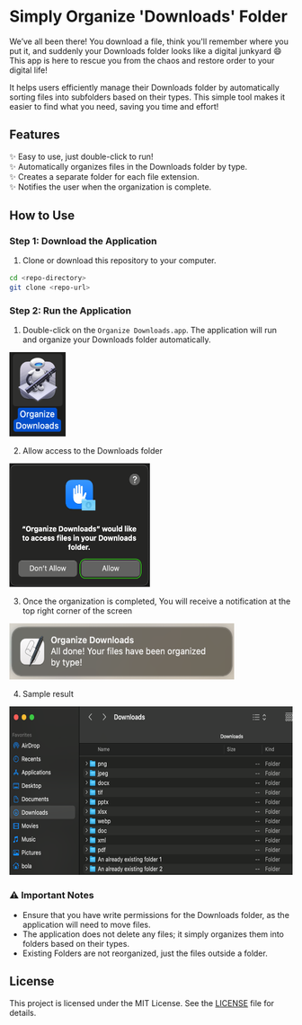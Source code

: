# Simply Organize 'Downloads' Folder

We’ve all been there! You download a file, think you'll remember where you put it, and suddenly your Downloads folder looks like a digital junkyard 😄 This app is here to rescue you from the chaos and restore order to your digital life!

It helps users efficiently manage their Downloads folder by automatically sorting files into subfolders based on their types. This simple tool makes it easier to find what you need, saving you time and effort!


## Features
✨ Easy to use, just double-click to run!<br> 
✨ Automatically organizes files in the Downloads folder by type.<br>
✨ Creates a separate folder for each file extension.<br>
✨ Notifies the user when the organization is complete.<br>



## How to Use

### Step 1: Download the Application
1. Clone or download this repository to your computer.
```bash
cd <repo-directory>
git clone <repo-url>
```
### Step 2: Run the Application
1. Double-click on the `Organize Downloads.app`. The application will run and organize your Downloads folder automatically.
<img src="double_click_app.png" alt="double click" height="150" width="100" />

2. Allow access to the Downloads folder
<img src="allow_access_sample.png" alt="allow access message" height="220" width="250" />

3. Once the organization is completed, You will receive a notification at the top right corner of the screen
<img src="notification_message_sample.png" alt="result message" height="100" width="400" />

4. Sample result
<img src="organized_results_sample.png" alt="organized results" height="300" width="580" />

### ⚠️ Important Notes 
- Ensure that you have write permissions for the Downloads folder, as the application will need to move files.
- The application does not delete any files; it simply organizes them into folders based on their types.
- Existing Folders are not reorganized, just the files outside a folder.

## License
This project is licensed under the MIT License. See the [LICENSE](LICENSE) file for details.
